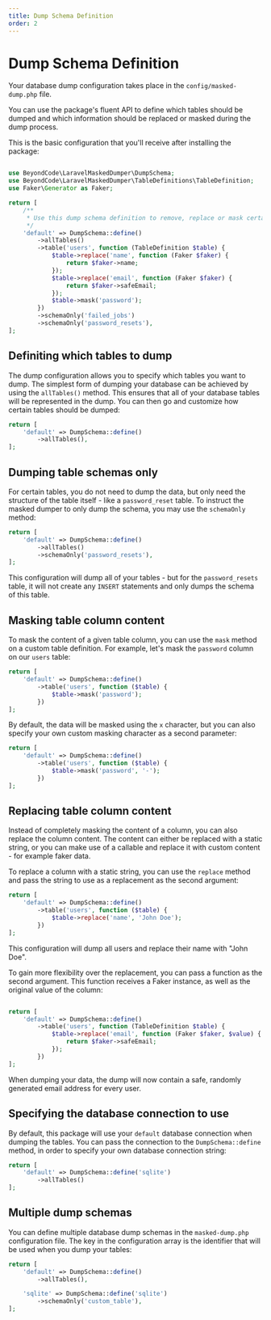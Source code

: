 ```yaml
---
title: Dump Schema Definition
order: 2
---
```

# Dump Schema Definition

Your database dump configuration takes place in the `config/masked-dump.php` file.

You can use the package's fluent API to define which tables should be dumped and which information should be replaced or masked during the dump process.

This is the basic configuration that you'll receive after installing the package:

```php

use BeyondCode\LaravelMaskedDumper\DumpSchema;
use BeyondCode\LaravelMaskedDumper\TableDefinitions\TableDefinition;
use Faker\Generator as Faker;

return [
    /**
     * Use this dump schema definition to remove, replace or mask certain parts of your database tables.
     */
    'default' => DumpSchema::define()
    	->allTables()
        ->table('users', function (TableDefinition $table) {
            $table->replace('name', function (Faker $faker) {
                return $faker->name;
            });
            $table->replace('email', function (Faker $faker) {
                return $faker->safeEmail;
            });
            $table->mask('password');
        })
        ->schemaOnly('failed_jobs')
        ->schemaOnly('password_resets'),
];
```

## Definiting which tables to dump

The dump configuration allows you to specify which tables you want to dump. The simplest form of dumping your database can be achieved by using the `allTables()` method.
This ensures that all of your database tables will be represented in the dump. You can then go and customize how certain tables should be dumped:

```php
return [
    'default' => DumpSchema::define()
    	->allTables(),
];
```

## Dumping table schemas only

For certain tables, you do not need to dump the data, but only need the structure of the table itself - like a `password_reset` table. To instruct the masked dumper to only dump the schema, you may use the `schemaOnly` method:

```php
return [
    'default' => DumpSchema::define()
    	->allTables()
    	->schemaOnly('password_resets'),
];
```

This configuration will dump all of your tables - but for the `password_resets` table, it will not create any `INSERT` statements and only dumps the schema of this table.

## Masking table column content

To mask the content of a given table column, you can use the `mask` method on a custom table definition. For example, let's mask the `password` column on our `users` table:

```php
return [
    'default' => DumpSchema::define()
        ->table('users', function ($table) {
            $table->mask('password');
        })
];
```

By default, the data will be masked using the `x` character, but you can also specify your own custom masking character as a second parameter:

```php
return [
    'default' => DumpSchema::define()
        ->table('users', function ($table) {
            $table->mask('password', '-');
        })
];
```

## Replacing table column content

Instead of completely masking the content of a column, you can also replace the column content. The content can either be replaced with a static string, or you can make use of a callable and replace it with custom content - for example faker data.

To replace a column with a static string, you can use the `replace` method and pass the string to use as a replacement as the second argument:

```php
return [
    'default' => DumpSchema::define()
        ->table('users', function ($table) {
            $table->replace('name', 'John Doe');
        })
];
```

This configuration will dump all users and replace their name with "John Doe".

To gain more flexibility over the replacement, you can pass a function as the second argument. This function receives a Faker instance, as well as the original value of the column:

```php

return [
    'default' => DumpSchema::define()
        ->table('users', function (TableDefinition $table) {
            $table->replace('email', function (Faker $faker, $value) {
                return $faker->safeEmail;
            });
        })
];
```

When dumping your data, the dump will now contain a safe, randomly generated email address for every user.

## Specifying the database connection to use

By default, this package will use your `default` database connection when dumping the tables. 
You can pass the connection to the `DumpSchema::define` method, in order to specify your own database connection string:

```php
return [
    'default' => DumpSchema::define('sqlite')
    	->allTables()
];
```

## Multiple dump schemas

You can define multiple database dump schemas in the `masked-dump.php` configuration file.
The key in the configuration array is the identifier that will be used when you dump your tables:

```php
return [
    'default' => DumpSchema::define()
    	->allTables(),

    'sqlite' => DumpSchema::define('sqlite')
    	->schemaOnly('custom_table'),
];
```